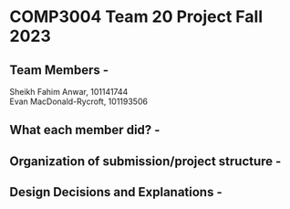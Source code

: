 # COMP3004 Team 20 Project Fall 2023

## Team Members -  
Sheikh Fahim Anwar, 101141744  
Evan MacDonald-Rycroft, 101193506

## What each member did? -  

## Organization of submission/project structure -  

## Design Decisions and Explanations -



